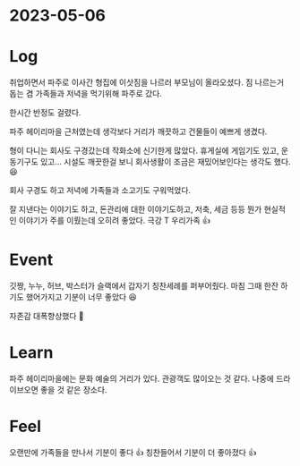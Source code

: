 # 2023-05-06

# Log

취업하면서 파주로 이사간 형집에 이삿짐을 나르러 부모님이 올라오셨다.
짐 나르는거 돕는 겸 가족들과 저녁을 먹기위해 파주로 갔다.

한시간 반정도 걸렸다.

파주 헤이리마을 근처였는데 생각보다 거리가 깨끗하고 건물들이 예쁘게 생겼다.

형이 다니는 회사도 구경갔는데 작화소에 신기한게 많았다. 휴게실에 게임기도 있고, 운동기구도 있고... 시설도 깨끗한걸 보니 회사생활이 조금은 재밌어보인다는 생각도 했다. 😆

회사 구경도 하고 저녁에 가족들과 소고기도 구워먹었다.

잘 지낸다는 이야기도 하고, 돈관리에 대한 이야기도하고, 저축, 세금 등등 뭔가 현실적인 이야기가 주를 이뤘는데 오히려 좋았다. 극강 T 우리가족 👍

# Event

깃짱, 누누, 허브, 박스터가 슬랙에서 갑자기 칭찬세례를 퍼부어줬다.
마침 그때 한잔 하기도 했어가지고 기분이 너무 좋았다 😆

자존감 대폭향상했다 🍄

# Learn

파주 헤이리마을에는 문화 예술의 거리가 있다.
관광객도 많이오는 것 같다.
나중에 드라이브오면 좋을 것 같은 장소다.

# Feel

오랜만에 가족들을 만나서 기분이 좋다 👍
칭찬들어서 기분이 더 좋아졌다 👍